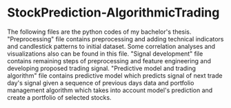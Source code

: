 # StockPrediction-AlgorithmicTrading
The following files are the python codes of my bachelor's thesis. "Preprocessing" file contains preprocessing and adding technical indicators and candlestick patterns to initial dataset. Some correlation analyses and visualizations also can be found in this file. "Signal development" file contains remaining steps of preprocessing and feature engineering and developing proposed trading signal. "Predictive model and trading algorithm" file contains predictive model which predicts signal of next trade day's signal given a sequence of previous days data and portfolio management algorithm which takes into account model's prediction and create a portfolio of selected stocks.   
